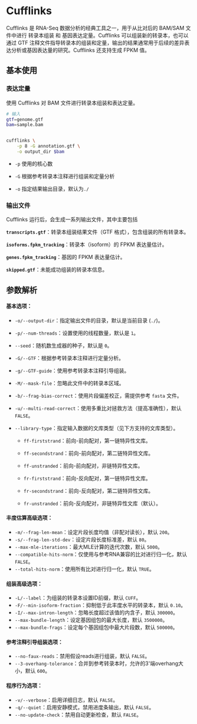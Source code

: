 # Cufflinks

Cufflinks 是 RNA-Seq 数据分析的经典工具之一，用于从比对后的 BAM/SAM 文件中进行 转录本组装 和 基因表达定量。Cufflinks 可以组装新的转录本，也可以通过 GTF 注释文件指导转录本的组装和定量，输出的结果通常用于后续的差异表达分析或基因表达量的研究。Cufflinks 还支持生成 FPKM 值。

## 基本使用

### 表达定量

使用 Cufflinks 对 BAM 文件进行转录本组装和表达定量。

```bash
# 输入
gtf=genome.gtf
bam=sample.bam


cufflinks \
	-p 8 -G annotation.gtf \
	-o output_dir $bam

```

- `-p` 使用的核心数

- `-G` 根据参考转录本注释进行组装和定量分析

- `-o` 指定结果输出目录，默认为`./`

### 输出文件

Cufflinks 运行后，会生成一系列输出文件，其中主要包括

**`transcripts.gtf`**：转录本组装结果文件（GTF 格式），包含组装的所有转录本。

**`isoforms.fpkm_tracking`**：转录本（isoform）的 FPKM 表达量估计。

**`genes.fpkm_tracking`**：基因的 FPKM 表达量估计。

**`skipped.gtf`**：未能成功组装的转录本信息。

## 参数解析

#### 基本选项：

- `-o/--output-dir`：指定输出文件的目录，默认是当前目录 (`./`)。

- `-p/--num-threads`：设置使用的线程数量，默认是 `1`。

- `--seed`：随机数生成器的种子，默认是 `0`。

- `-G/--GTF`：根据参考转录本注释进行定量分析。

- `-g/--GTF-guide`：使用参考转录本注释引导组装。

- `-M/--mask-file`：忽略此文件中的转录本区域。

- `-b/--frag-bias-correct`：使用片段偏差校正，需提供参考 `fasta` 文件。

- `-u/--multi-read-correct`：使用多重比对拯救方法（提高准确性），默认 `FALSE`。

- `--library-type`：指定输入数据的文库类型（见下方支持的文库类型）。

  - `ff-firststrand`：前向-前向配对，第一链特异性文库。

  - `ff-secondstrand`：前向-前向配对，第二链特异性文库。

  - `ff-unstranded`：前向-前向配对，非链特异性文库。

  - `fr-firststrand`：前向-反向配对，第一链特异性文库。

  - `fr-secondstrand`：前向-反向配对，第二链特异性文库。

  - `fr-unstranded`：前向-反向配对，非链特异性文库（默认）。

#### 丰度估算高级选项：

- `-m/--frag-len-mean`：设定片段长度均值（非配对读长），默认 `200`。
- `-s/--frag-len-std-dev`：设定片段长度标准差，默认 `80`。
- `--max-mle-iterations`：最大MLE计算的迭代次数，默认 `5000`。
- `--compatible-hits-norm`：仅使用与参考RNA兼容的比对进行归一化，默认 `FALSE`。
- `--total-hits-norm`：使用所有比对进行归一化，默认 `TRUE`。

#### 组装高级选项：

- `-L/--label`：为组装的转录本设置ID前缀，默认 `CUFF`。
- `-F/--min-isoform-fraction`：抑制低于此丰度水平的转录本，默认 `0.10`。
- `-I/--max-intron-length`：忽略长度超过该值的内含子，默认 `300000`。
- `--max-bundle-length`：设定基因组包的最大长度，默认 `3500000`。
- `--max-bundle-frags`：设定每个基因组包中最大片段数，默认 `500000`。

#### 参考注释引导组装选项：

- `--no-faux-reads`：禁用假设reads进行组装，默认 `FALSE`。
- `--3-overhang-tolerance`：合并到参考转录本时，允许的3'端overhang大小，默认 `600`。

#### 程序行为选项：

- `-v/--verbose`：启用详细日志，默认 `FALSE`。
- `-q/--quiet`：启用安静模式，禁用进度条输出，默认 `FALSE`。
- `--no-update-check`：禁用自动更新检查，默认 `FALSE`。